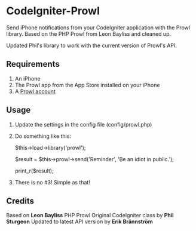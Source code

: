 CodeIgniter-Prowl
=================

Send iPhone notifications from your CodeIgniter application with the Prowl library.
Based on the PHP Prowl from Leon Bayliss and cleaned up.

Updated Phil's library to work with the current version of Prowl's API.


Requirements
------------

1. An iPhone
2. The Prowl app from the App Store installed on your iPhone
3. A [Prowl account](http://www.prowlapp.com/)


Usage
-----

1. Update the settings in the config file (config/prowl.php)
2. Do something like this:

	$this->load->library('prowl');

	$result = $this->prowl->send('Reminder', 'Be an idiot in public.');

	print_r($result);

3. There is no #3! Simple as that!

Credits
-------

Based on **Leon Bayliss** PHP Prowl
Original CodeIgniter class by **Phil Sturgeon**
Updated to latest API version by **Erik Brännström**